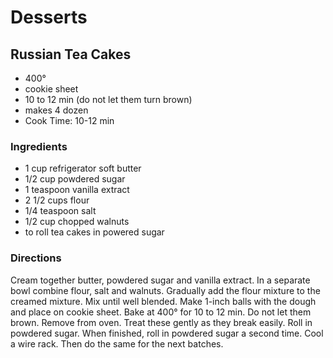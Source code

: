 # Desserts

## Russian Tea Cakes

* 400°
* cookie sheet
* 10 to 12 min (do not let them turn brown)
* makes 4 dozen
* Cook Time: 10-12 min

### Ingredients

* 1 cup refrigerator soft butter
* 1/2 cup powdered sugar
* 1 teaspoon vanilla extract
* 2 1/2 cups flour
* 1/4 teaspoon salt
* 1/2 cup chopped walnuts
* to roll tea cakes in powered sugar

### Directions

Cream together butter, powdered sugar and vanilla extract. In a separate bowl combine flour, salt and walnuts. Gradually add the flour mixture to the creamed mixture. Mix until well blended.
Make 1-inch balls with the dough and place on cookie sheet. Bake at 400° for 10 to 12 min. Do not let them brown. Remove from oven. Treat these gently as they break easily. Roll in powdered sugar. When finished, roll in powdered sugar a second time. Cool a wire rack. Then do the same for the next batches.
